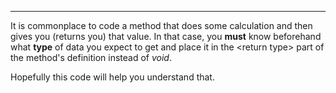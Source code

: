 
***

It is commonplace to code a method that does some calculation and
then gives you (returns you) that value.
In that case, you **must** know beforehand what **type** of data you expect to get and
place it in the \<return type> part of the method's definition instead of *void*.

Hopefully this code will help you understand that.